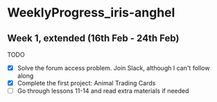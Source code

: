 # WeeklyProgress_iris-anghel

## Week 1, extended (16th Feb - 24th Feb) ##

TODO
- [x] Solve the forum access problem. Join Slack, although I can't follow along
- [x] Complete the first project: Animal Trading Cards
- [ ] Go through lessons 11-14 and read extra materials if needed
